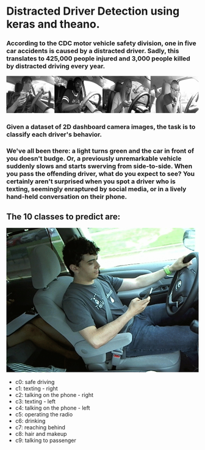 # Distracted Driver Detection using keras and theano.

### According to the CDC motor vehicle safety division, one in five car accidents is caused by a distracted driver. Sadly, this translates to 425,000 people injured and 3,000 people killed by distracted driving every year.

![alt text](https://github.com/arun-apad/distracted_driver_computer_vision/blob/master/ddd1.png)

### Given a dataset of 2D dashboard camera images, the task is to classify each driver's behavior. 

### We've all been there: a light turns green and the car in front of you doesn't budge. Or, a previously unremarkable vehicle suddenly slows and starts swerving from side-to-side. When you pass the offending driver, what do you expect to see? You certainly aren't surprised when you spot a driver who is texting, seemingly enraptured by social media, or in a lively hand-held conversation on their phone.

## The 10 classes to predict are:

![alt text](https://github.com/arun-apad/distracted_driver_computer_vision/blob/master/ddd2.gif)

* c0: safe driving
* c1: texting - right
* c2: talking on the phone - right
* c3: texting - left
* c4: talking on the phone - left
* c5: operating the radio
* c6: drinking
* c7: reaching behind
* c8: hair and makeup
* c9: talking to passenger
